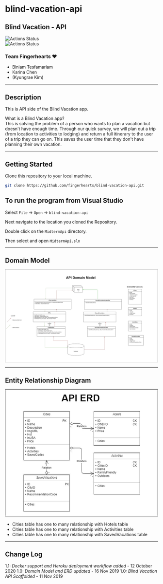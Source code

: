 # blind-vacation-api

## Blind Vacation - API

![Actions Status](https://github.com/fingerhearts/blind-vacation-api/workflows/build/badge.svg)  
![Actions Status](https://github.com/fingerhearts/blind-vacation-api/workflows/deploy/badge.svg)

### Team Fingerhearts ❤

* Biniam Tesfamariam
* Karina Chen
* (Kyungrae Kim)

---

## Description

This is API side of the Blind Vacation app.

What is a Blind Vacation app?  
This is solving the problem of a person who wants to plan a vacation but doesn't have enough time.  Through our quick survey, we will plan out a trip (from location to activities to lodging) and return a full itinerary to the user of a trip they can go on.  This saves the user time that they don't have planning their own vacation.

---

## Getting Started

Clone this repository to your local machine.

```bash
git clone https://github.com/fingerhearts/blind-vacation-api.git
```

## To run the program from Visual Studio

Select ```File``` -> ```Open``` -> ```blind-vacation-api```

Next navigate to the location you cloned the Repository.

Double click on the ```MidtermApi``` directory.

Then select and open ```MidtermApi.sln```

---

## Domain Model

![Domain Model](https://github.com/fingerhearts/blind-vacation-api/blob/development/assets/domain-model-api-ver1.1.jpg)

---

## Entity Relationship Diagram

![ERD](https://github.com/fingerhearts/blind-vacation-api/blob/development/assets/erd-api-ver1.1.jpg)

* Cities table has one to many relationship with Hotels table
* Cities table has one to many relationship with Activities table
* Cities table has one to many relationship with SavedVacations table

---

## Change Log

1.1: *Docker support and Heroku deployment workflow added* - 12 October 2020
1.0: *Domain Model and ERD updated* - 16 Nov 2019
1.0: *Blind Vacation API Scaffolded* - 11 Nov 2019
